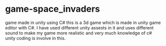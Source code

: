 # game-space_invaders
game made in unity using C#
this is a 3d game which is made in unity game editor with C#.
I have used different unity assests in it and uses different sound to make my game more realistic and very much knowledge of c# unity coding is involve in this. 
